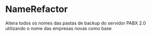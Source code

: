 # NameRefactor
Altera todos os nomes das pastas de backup do servidor PABX 2.0 utilizando o nome das empresas novas como base
